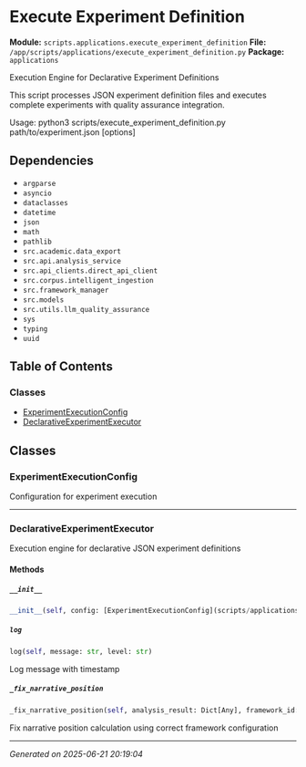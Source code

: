 # Execute Experiment Definition

**Module:** `scripts.applications.execute_experiment_definition`
**File:** `/app/scripts/applications/execute_experiment_definition.py`
**Package:** `applications`

Execution Engine for Declarative Experiment Definitions

This script processes JSON experiment definition files and executes 
complete experiments with quality assurance integration.

Usage:
    python3 scripts/execute_experiment_definition.py path/to/experiment.json [options]

## Dependencies

- `argparse`
- `asyncio`
- `dataclasses`
- `datetime`
- `json`
- `math`
- `pathlib`
- `src.academic.data_export`
- `src.api.analysis_service`
- `src.api_clients.direct_api_client`
- `src.corpus.intelligent_ingestion`
- `src.framework_manager`
- `src.models`
- `src.utils.llm_quality_assurance`
- `sys`
- `typing`
- `uuid`

## Table of Contents

### Classes
- [ExperimentExecutionConfig](#experimentexecutionconfig)
- [DeclarativeExperimentExecutor](#declarativeexperimentexecutor)

## Classes

### ExperimentExecutionConfig

Configuration for experiment execution

---

### DeclarativeExperimentExecutor

Execution engine for declarative JSON experiment definitions

#### Methods

##### `__init__`
```python
__init__(self, config: [ExperimentExecutionConfig](scripts/applications/execute_experiment_definition.md#experimentexecutionconfig))
```

##### `log`
```python
log(self, message: str, level: str)
```

Log message with timestamp

##### `_fix_narrative_position`
```python
_fix_narrative_position(self, analysis_result: Dict[Any], framework_id: str) -> Dict[Any]
```

Fix narrative position calculation using correct framework configuration

---

*Generated on 2025-06-21 20:19:04*